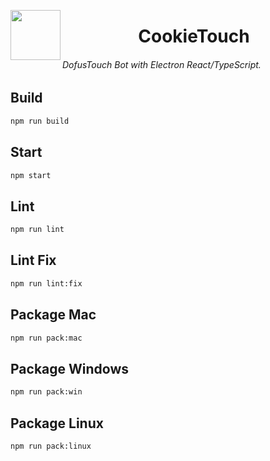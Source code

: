 <a href="url"><img src="https://img4.hostingpics.net/pics/628470cookieicon.png" align="left" height="80" width="80"></a>
<center>
	<h1>CookieTouch</h1>
</center>

###### DofusTouch Bot with Electron React/TypeScript.

## Build
```sh
npm run build
```

## Start
```sh
npm start
```

## Lint
```sh
npm run lint
```

## Lint Fix
```sh
npm run lint:fix
```

## Package Mac
```sh
npm run pack:mac
```

## Package Windows
```sh
npm run pack:win
```
## Package Linux
```sh
npm run pack:linux
```
